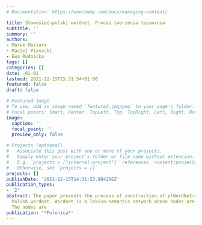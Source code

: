 ```yaml
---
# Documentation: https://wowchemy.com/docs/managing-content/

title: Słowosieć—polski wordnet. Proces tworzenia tezaurusa
subtitle: ''
summary: ''
authors:
- Marek Maziarz
- Maciej Piasecki
- Ewa Rudnicka
tags: []
categories: []
date: -01-01
lastmod: 2021-12-15T15:31:54+01:00
featured: false
draft: false

# Featured image
# To use, add an image named `featured.jpg/png` to your page's folder.
# Focal points: Smart, Center, TopLeft, Top, TopRight, Left, Right, BottomLeft, Bottom, BottomRight.
image:
  caption: ''
  focal_point: ''
  preview_only: false

# Projects (optional).
#   Associate this post with one or more of your projects.
#   Simply enter your project's folder or file name without extension.
#   E.g. `projects = ["internal-project"]` references `content/project/deep-learning/index.md`.
#   Otherwise, set `projects = []`.
projects: []
publishDate: '2021-12-15T14:31:53.804266Z'
publication_types:
- '2'
abstract: The paper presents the process of construction of plWordNet—the biggest
  Polish wordnet. Wordnet is a lexico-semantic network whose nodes are word meanings.
  The nodes are
publication: '*Polonica*'
---
```


